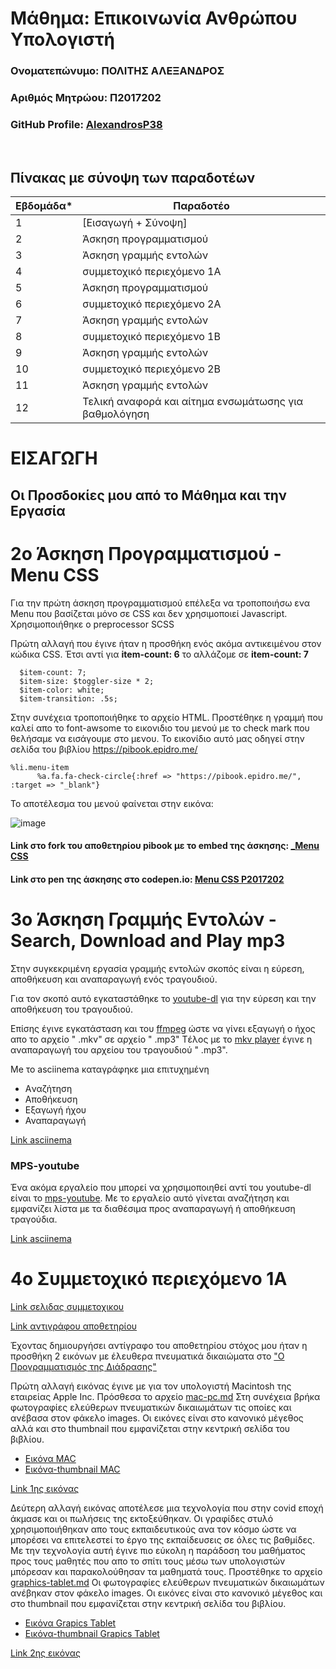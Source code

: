 # Μάθημα: Επικοινωνία Ανθρώπου Υπολογιστή

### Ονοματεπώνυμο: ΠΟΛΙΤΗΣ ΑΛΕΞΑΝΔΡΟΣ
### Αριθμός Μητρώου: Π2017202
### GitHub Profile: [AlexandrosP38](https://github.com/AlexandrosP38)

<br />

## Πίνακας με σύνοψη των παραδοτέων

| Εβδομάδα* | Παραδοτέο |
| --- | --- |
| 1 | [Εισαγωγή + Σύνοψη] |
| 2 | Άσκηση προγραμματισμού |
| 3 | Άσκηση γραμμής εντολών |
| 4 | συμμετοχικό περιεχόμενο 1A |
| 5 | Άσκηση προγραμματισμού |
| 6 | συμμετοχικό περιεχόμενο 2A |
| 7 | Άσκηση γραμμής εντολών |
| 8 | συμμετοχικό περιεχόμενο 1B |
| 9 | Άσκηση γραμμής εντολών |
| 10 | συμμετοχικό περιεχόμενο 2B |
| 11 | Άσκηση γραμμής εντολών |
| 12 | Τελική αναφορά και αίτημα ενσωμάτωσης για βαθμολόγηση |

# ΕΙΣΑΓΩΓΗ

## Οι Προσδοκίες μου από το Μάθημα και την Εργασία

# 2ο Άσκηση Προγραμματισμού - Menu CSS
  Για την πρώτη άσκηση προγραμματισμού επέλεξα να τροποποιήσω ενα Menu που βασίζεται μόνο σε CSS και δεν χρησιμοποιεί Javascript. Χρησιμοποιήθηκε ο preprocessor SCSS
  
  Πρώτη αλλαγή που έγινε ήταν η προσθήκη ενός ακόμα αντικειμένου στον κώδικα CSS. Έτσι αντί για **item-count: 6** το αλλάζομε σε **item-count: 7**
  
      $item-count: 7;
      $item-size: $toggler-size * 2;
      $item-color: white;
      $item-transition: .5s;
  
  Στην συνέχεια τροποποιήθηκε το αρχείο HTML. Προστέθηκε η γραμμή που καλεί απο το font-awsome το εικονιδιο του μενού με το check mark που θελήσαμε να εισάγουμε στο μενου. Το εικονίδιο αυτό μας οδηγεί στην σελίδα του βιβλίου https://pibook.epidro.me/
  
    %li.menu-item
          %a.fa.fa-check-circle{:href => "https://pibook.epidro.me/", :target => "_blank"}
 
 Το αποτέλεσμα του μενού φαίνεται στην εικόνα:
 
![image](https://user-images.githubusercontent.com/56488103/131909858-845ef595-8c5e-45c9-8f73-a21fa26012ee.png)

#### Link στο fork του αποθετηρίου pibook με το embed της άσκησης: [_Menu CSS](https://pibook.epidro.me/remix/menu-css/)

#### Link στο pen της άσκησης στο codepen.io: [Menu CSS P2017202](https://codepen.io/alexandrosp38/pen/bGRerVj)




# 3ο Άσκηση Γραμμής Εντολών - Search, Download and Play mp3

   
   Στην συγκεκριμένη εργασία γραμμής εντολών σκοπός είναι η εύρεση, αποθήκευση και αναπαραγωγή ενός τραγουδιού.
   
   
   Για τον σκοπό αυτό εγκαταστάθηκε το [youtube-dl](https://github.com/ytdl-org/youtube-dl) για την εύρεση και την αποθήκευση του τραγουδιού.
   
   
   Επίσης έγινε εγκατάσταση και του [ffmpeg](https://www.ffmpeg.org/) ώστε να γίνει εξαγωγή ο ήχος απο το αρχείο " .mkv" σε αρχείο " .mp3"
   Tέλος με το [mkv player](https://github.com/mpv-player/mpv) έγινε η αναπαραγωγή του αρχείου του τραγουδιού " .mp3".
   
   Me το asciinema καταγράφηκε μια επιτυχημένη
   * Aναζήτηση
   * Aποθήκευση
   * Εξαγωγή ήχου
   * Αναπαραγωγή
  
   
   [Link asciinema](https://asciinema.org/a/8haJ9uf622aphIyZLqHqeCIMF)
   
   ### MPS-youtube
  Ένα ακόμα εργαλείο που μπορεί να χρησιμοποιηθεί αντί του youtube-dl είναι το [mps-youtube](https://github.com/mps-youtube/mps-youtube).
  Με το εργαλείο αυτό γίνεται αναζήτηση και εμφανίζει λίστα με τα διαθέσιμα προς αναπαραγωγή ή αποθήκευση τραγούδια.
  
  
  [Link asciinema](https://asciinema.org/a/zo5gxZeH9cT3VkpLMAaQhCbuo) 
  
# 4ο Συμμετοχικό περιεχόμενο 1A

  [Link σελιδας συμμετοχικου](https://alexandrosp38.github.io/gr/)

  [Link αντιγράφου αποθετηρίου](https://github.com/AlexandrosP38/gr)

   Έχοντας δημιουργήσει αντίγραφο του αποθετηρίου στόχος μου ήταν η προσθήκη 2 εικόνων με έλευθερα πνευματικά δικαιώματα στο ["O Προγραμματισμός της Διάδρασης"](https://www.mibook.org/)
   
   Πρώτη αλλαγή εικόνας έγινε με για τον υπολογιστή Macintosh της εταιρείας Apple Inc.
   Πρόσθεσα το αρχείο [mac-pc.md]( https://github.com/AlexandrosP38/gr/blob/gh-pages/_gallery/mac-pc.md)
   Στη συνέχεια βρήκα φωτογραφίες ελεύθερων πνευματικών δικαιωμάτων τις οποίες και ανέβασα στον φάκελο images.
   Οι εικόνες είναι στο κανονικό μέγεθος αλλά και στο thumbnail που εμφανίζεται στην κεντρική σελίδα του βιβλίου.
   
   * [Εικόνα MAC](https://github.com/AlexandrosP38/gr/blob/gh-pages/images/macpc.jpg)
   * [Εικόνα-thumbnail MAC](https://github.com/AlexandrosP38/gr/blob/gh-pages/images/macpc-thumb.jpg)
   
   [Link 1ης εικόνας](https://alexandrosp38.github.io/gr/gallery/mac-pc/)
   
   Δεύτερη αλλαγή εικόνας αποτέλεσε μια τεχνολογία που στην covid εποχή άκμασε και οι πωλήσεις της εκτοξεύθηκαν. Οι γραφίδες στυλό χρησιμοποιήθηκαν απο τους εκπαιδευτικούς ανα τον κόσμο ώστε να μπορέσει να επιτελεστεί το έργο της εκπαίδευσεις σε όλες τις βαθμίδες. Με την τεχνολογία αυτή έγινε πιο εύκολη η παράδοση του μαθήματος προς τους μαθητές που απο το σπίτι τους μέσω των υπολογιστών μπόρεσαν και παρακολούθησαν τα μαθηματά τους.
   Προστέθηκε το αρχείο [graphics-tablet.md]( https://github.com/AlexandrosP38/gr/blob/gh-pages/_gallery/graphics-tablet.md)
   Oι φωτογραφίες ελεύθερων πνευματικών δικαιωμάτων ανέβηκαν στον φάκελο images.
   Οι εικόνες είναι στο κανονικό μέγεθος και στο thumbnail που εμφανίζεται στην κεντρική σελίδα του βιβλίου.
   
   * [Εικόνα Grapics Tablet](https://github.com/AlexandrosP38/gr/blob/gh-pages/images/graphic-tablet.jpg)
   * [Εικόνα-thumbnail Grapics Tablet](https://github.com/AlexandrosP38/gr/blob/gh-pages/images/graphic-tablet-thumb.jpg)
   
   [Link 2ης εικόνας](https://alexandrosp38.github.io/gr/gallery/graphics-tablet/)
   
   
  

